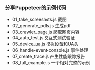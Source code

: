 ### 分享Puppeteer的示例代码

* 01_take_screeshots.js 截图
* 02_generate_pdfs.js 生成pdf
* 03_crawler_page.js 爬取网页内容
* 04_auto_test.js 交互式测试验证
* 05_device_ua.js 模拟设备和UA头
* 06_handle-event-console.js 事件处理
* 07_create_trace.js 产生性能跟踪报告
* 08_full_example.js 一个相对完整的示例





